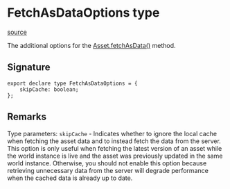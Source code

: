 # FetchAsDataOptions type

[source](https://developers.meta.com/horizon-worlds/reference/2.0.0/core_fetchasdataoptions)

The additional options for the [Asset.fetchAsData()](/horizon-worlds/reference/2.0.0/core_asset#fetchasdata) method.

## Signature

```
export declare type FetchAsDataOptions = {
    skipCache: boolean;
};
```

## Remarks

Type parameters: `skipCache` \- Indicates whether to ignore the local cache when fetching the asset data and to instead fetch the data from the server. This option is only useful when fetching the latest version of an asset while the world instance is live and the asset was previously updated in the same world instance. Otherwise, you should not enable this option because retrieving unnecessary data from the server will degrade performance when the cached data is already up to date.